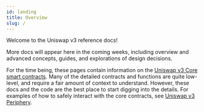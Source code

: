 ```yaml
---
id: landing
title: Overview
slug: /
---
```


Welcome to the Uniswap v3 reference docs!

More docs will appear here in the coming weeks, including overview and advanced concepts, guides, and explorations of design decisions.

For the time being, these pages contain information on the [Uniswap v3 Core smart contracts](https://github.com/Uniswap/uniswap-v3-core). Many of the detailed contracts and functions are quite low-level, and require a fair amount of context to understand. However, these docs and the code are the best place to start digging into the details. For examples of how to safely interact with the core contracts, see [Uniswap v3 Periphery](https://github.com/Uniswap/uniswap-v3-periphery).